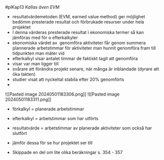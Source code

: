 #plKap13
*Kallas även EVM*

- resultatvärdemetoden (EVM, earned value method) ger möjlighet bedömm presterade resultat och förbrukade resurser under hela projektet
- I denna värderas presterade resultat i ekonomiska termer så kan jämföras med för o efterkalkyler
- ekonomiska värdet av  genomföra aktiviteter får genom summera plannerade arbetstimmar för aktiviteter man hunnit genomföra fram till tidpunkten man mäter vid
- efterkalkyl visar antalet timmar de faktiskt tagit att genomföra
- visar var man ligger till
- svårare att förändra projekt senare, när många är inblandade (dyrare att öka takten)
- studier visat att nyckeltal stabila efter 20% genomförts
- 
![[Pasted image 20240501183306.png]]
![[Pasted image 20240501183311.png]]

- förkalkyl = planerade arbetstimmar    
- efterkalkyl = arbetstimmar som har utförts
- resultatvärde = arbetstimmar av planerade aktiviteter som också har slutfört
- jämför dessa för se hur projektet ser till

- Skippade en del om lite olika beräkningar s. 354 - 357

